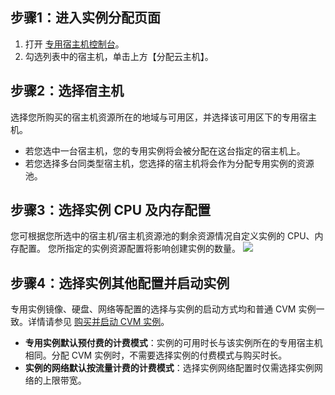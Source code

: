 ## 步骤1：进入实例分配页面

1. 打开 [专用宿主机控制台](https://console.cloud.tencent.com/cvm/cdh)。
2. 勾选列表中的宿主机，单击上方【分配云主机】。

## 步骤2：选择宿主机

选择您所购买的宿主机资源所在的地域与可用区，并选择该可用区下的专用宿主机。
- 若您选中一台宿主机，您的专用实例将会被分配在这台指定的宿主机上。
- 若您选择多台同类型宿主机，您选择的宿主机将会作为分配专用实例的资源池。


## 步骤3：选择实例 CPU 及内存配置

您可根据您所选中的宿主机/宿主机资源池的剩余资源情况自定义实例的 CPU、内存配置。
您所指定的实例资源配置将影响创建实例的数量。
![](https://main.qcloudimg.com/raw/cf4e68962507bf5e35041ef0bbe59997.png)



## 步骤4：选择实例其他配置并启动实例

专用实例镜像、硬盘、网络等配置的选择与实例的启动方式均和普通 CVM 实例一致。详情请参见 [购买并启动 CVM 实例](https://cloud.tencent.com/doc/product/213/4855)。
- **专用实例默认预付费的计费模式**：实例的可用时长与该实例所在的专用宿主机相同。分配 CVM 实例时，不需要选择实例的付费模式与购买时长。
- **实例的网络默认按流量计费的计费模式**：选择实例网络配置时仅需选择实例网络的上限带宽。

